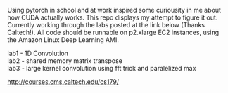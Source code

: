 Using pytorch in school and at work inspired some curiousity in me about how CUDA actually works. This repo displays my attempt to figure it out. Currently working through the labs posted at the link below (Thanks Caltech!). All code should be runnable on p2.xlarge EC2 instances, using the Amazon Linux Deep Learning AMI.

lab1 - 1D Convolution<br/>
lab2 - shared memory matrix transpose<br/>
lab3 - large kernel convolution using fft trick and paralelized max

http://courses.cms.caltech.edu/cs179/
